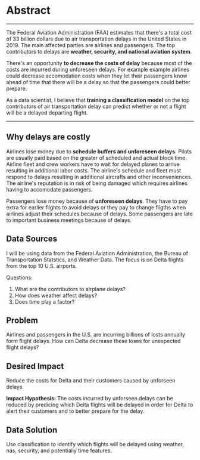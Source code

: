 # Abstract

------------

The Federal Aviation Administration (FAA) estimates that there's a total cost of 33 billion dollars due to air transportation delays in the United States in 2019. The main affected parties are airlines and passengers. The top contributors to delays are **weather, security, and national aviation system**. 

There's an opportunity **to decrease the costs of delay** because most of the costs are incurred during unforeseen delays. For example example airlines could decrease accomodation costs when they let their passengers know ahead of time that there will be a delay so that the passengers could better prepare.

As a data scientist, I believe that **training a classification model**  on the top contributors of air transportation delay can predict whether or not a flight will be a delayed departing flight.


------------



## Why delays are costly

Airlines lose money due to **schedule buffers and unforeseen delays.** Pilots are usually paid based on the greater of scheduled and actual block time. Airline fleet and crew workers have to wait for delayed planes to arrive resulting in additional labor costs. The airline's schedule and fleet must respond to delays resulting in additional aircrafts and other inconveniences. The airline's reputation is in risk of being damaged which requires airlines having to accomodate passengers. 

Passengers lose money because of **unforeseen delays**. They have to pay extra for earlier flights to avoid delays or they pay to change fligths when airlines adjust their schedules because of delays. Some passengers are late to important business meetings because of delays. 

## Data Sources

I will be using data from the Federal Aviation Administration, the Bureau of Transportation Statstics, and Weather Data. The focus is on Delta flights from the top 10 U.S. airports. 

Questions: 

1. What are the contributors to airplane delays?  
2. How does weather affect delays?
3. Does time play a factor?

## Problem

Airlines and passengers in the U.S. are incurring billions of losts annually form flight delays. How can Delta decrease these loses for unexpected flight delays?
<!--more-->


## Desired Impact

Reduce the costs for Delta and their customers caused by unforseen delays. 

**Impact Hypothesis:** The costs incurred by unforseen delays can be reduced by predicing which Delta flights will be delayed  in order for Delta to alert their customers and to better prepare for the delay. 

## Data Solution 

Use classification to identify which flights will be delayed using weather, nas, security, and potentially time features. 


